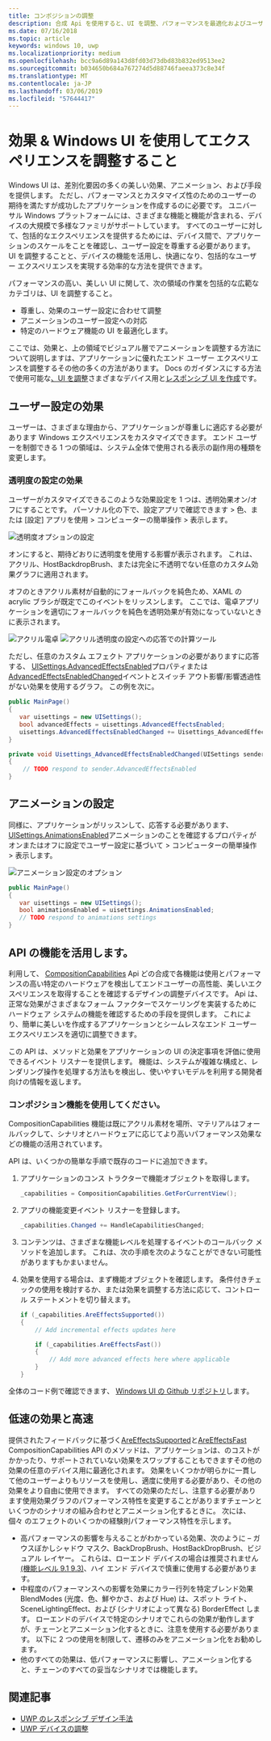 ```yaml
---
title: コンポジションの調整
description: 合成 Api を使用すると、UI を調整、パフォーマンスを最適化およびユーザー設定とデバイスの特性に対応します。
ms.date: 07/16/2018
ms.topic: article
keywords: windows 10, uwp
ms.localizationpriority: medium
ms.openlocfilehash: bcc9a6d89a143d8fd03d73dbd83b832ed9513ee2
ms.sourcegitcommit: b034650b684a767274d5d88746faeea373c8e34f
ms.translationtype: MT
ms.contentlocale: ja-JP
ms.lasthandoff: 03/06/2019
ms.locfileid: "57644417"
---
```

# <a name="tailoring-effects--experiences-using-windows-ui"></a>効果 & Windows UI を使用してエクスペリエンスを調整すること

Windows UI は、差別化要因の多くの美しい効果、アニメーション、および手段を提供します。 ただし、パフォーマンスとカスタマイズ性のためのユーザーの期待を満たすが成功したアプリケーションを作成するのに必要です。 ユニバーサル Windows プラットフォームには、さまざまな機能と機能が含まれる、デバイスの大規模で多様なファミリがサポートしています。 すべてのユーザーに対して、包括的なエクスペリエンスを提供するためには、デバイス間で、アプリケーションのスケールをことを確認し、ユーザー設定を尊重する必要があります。 UI を調整することと、デバイスの機能を活用し、快適になり、包括的なユーザー エクスペリエンスを実現する効率的な方法を提供できます。

パフォーマンスの高い、美しい UI に関して、次の領域の作業を包括的な広範なカテゴリは、UI を調整すること。

- 尊重し、効果のユーザー設定に合わせて調整
- アニメーションのユーザー設定への対応
- 特定のハードウェア機能の UI を最適化します。

ここでは、効果と、上の領域でビジュアル層でアニメーションを調整する方法について説明しますは、アプリケーションに優れたエンド ユーザー エクスペリエンスを調整するその他の多くの方法があります。 Docs のガイダンスにする方法で使用可能な[、UI を調整](/windows/uwp/design/layout/screen-sizes-and-breakpoints-for-responsive-design)さまざまなデバイス用と[レスポンシブ UI を作成](/windows/uwp/design/layout/responsive-design)です。

## <a name="user-effects-settings"></a>ユーザー設定の効果

ユーザーは、さまざまな理由から、アプリケーションが尊重しに適応する必要があります Windows エクスペリエンスをカスタマイズできます。 エンド ユーザーを制御できる 1 つの領域は、システム全体で使用される表示の副作用の種類を変更します。

### <a name="transparency-effects-settings"></a>透明度の設定の効果

ユーザーがカスタマイズできるこのような効果設定を 1 つは、透明効果オン/オフにすることです。 パーソナル化の下で、設定アプリで確認できます > 色、または [設定] アプリを使用 > コンピューターの簡単操作 > 表示します。

![透明度オプションの設定](images/tailoring-transparency-setting.png)

オンにすると、期待どおりに透明度を使用する影響が表示されます。 これは、アクリル、HostBackdropBrush、または完全に不透明でない任意のカスタム効果グラフに適用されます。

オフのときアクリル素材が自動的にフォールバックを純色ため、XAML の acrylic ブラシが既定でこのイベントをリッスンします。 ここでは、電卓アプリケーションを適切にフォールバックを純色を透明効果が有効になっていないときに表示されます。

![アクリル電卓](images/tailoring-acrylic.png)
![アクリル透明度の設定への応答での計算ツール](images/tailoring-acrylic-fallback.png)

ただし、任意のカスタム エフェクト アプリケーションの必要がありますに応答する、 [UISettings.AdvancedEffectsEnabled](https://docs.microsoft.com/uwp/api/windows.ui.viewmanagement.uisettings.advancedeffectsenabledchanged)プロパティまたは[AdvancedEffectsEnabledChanged](https://docs.microsoft.com/uwp/api/windows.ui.viewmanagement.uisettings.advancedeffectsenabledchanged)イベントとスイッチ アウト影響/影響透過性がない効果を使用するグラフ。 この例を次に。

```cs
public MainPage()
{
   var uisettings = new UISettings();
   bool advancedEffects = uisettings.AdvancedEffectsEnabled;
   uisettings.AdvancedEffectsEnabledChanged += Uisettings_AdvancedEffectsEnabledChanged;
}

private void Uisettings_AdvancedEffectsEnabledChanged(UISettings sender, object args)
{
    // TODO respond to sender.AdvancedEffectsEnabled
}
```

## <a name="animations-settings"></a>アニメーションの設定

同様に、アプリケーションがリッスンして、応答する必要があります、 [UISettings.AnimationsEnabled](https://docs.microsoft.com/uwp/api/windows.ui.viewmanagement.uisettings.animationsenabled)アニメーションのことを確認するプロパティがオンまたはオフに設定でユーザー設定に基づいて > コンピューターの簡単操作 > 表示します。

![アニメーション設定のオプション](images/tailoring-animations-setting.png)

```cs
public MainPage()
{
   var uisettings = new UISettings();
   bool animationsEnabled = uisettings.AnimationsEnabled;
   // TODO respond to animations settings
}

```

## <a name="leveraging-the-capabilities-api"></a>API の機能を活用します。

利用して、 [CompositionCapabilities](/uwp/api/windows.ui.composition.compositioncapabilities) Api どの合成で各機能は使用とパフォーマンスの高い特定のハードウェアを検出してエンドユーザーの高性能、美しいエクスペリエンスを取得することを確認するデザインの調整デバイスです。 Api は、正常な効果がさまざまなフォーム ファクターでスケーリングを実装するためにハードウェア システムの機能を確認するための手段を提供します。 これにより、簡単に美しいを作成するアプリケーションとシームレスなエンド ユーザー エクスペリエンスを適切に調整できます。

この API は、メソッドと効果をアプリケーションの UI の決定事項を評価に使用できるイベント リスナーを提供します。 機能は、システムが複雑な構成と、レンダリング操作を処理する方法もを検出し、使いやすいモデルを利用する開発者向けの情報を返します。

### <a name="using-composition-capabilities"></a>コンポジション機能を使用してください。

CompositionCapabilities 機能は既にアクリル素材を場所、マテリアルはフォールバックして、シナリオとハードウェアに応じてより高いパフォーマンス効果などの機能の活用されています。

API は、いくつかの簡単な手順で既存のコードに追加できます。

1. アプリケーションのコンス トラクターで機能オブジェクトを取得します。

    ```cs
    _capabilities = CompositionCapabilities.GetForCurrentView();
    ```

1. アプリの機能変更イベント リスナーを登録します。

    ```cs
    _capabilities.Changed += HandleCapabilitiesChanged;
    ```

1. コンテンツは、さまざまな機能レベルを処理するイベントのコールバック メソッドを追加します。 これは、次の手順を次のようなことができない可能性がありますもかまいません。
1. 効果を使用する場合は、まず機能オブジェクトを確認します。 条件付きチェックの使用を検討するか、または効果を調整する方法に応じて、コントロール ステートメントを切り替えます。

    ```cs
    if (_capabilities.AreEffectsSupported())
    {
        // Add incremental effects updates here

        if (_capabilities.AreEffectsFast())
        {
            // Add more advanced effects here where applicable
        }
    }
    ```

全体のコード例で確認できます、 [Windows UI の Github リポジトリ](https://github.com/Microsoft/WindowsUIDevLabs/tree/master/SampleGallery/Samples/SDK%2015063/CompCapabilities)します。

## <a name="fast-vs-slow-effects"></a>低速の効果と高速

提供されたフィードバックに基づく[AreEffectsSupported](/uwp/api/windows.ui.composition.compositioncapabilities.areeffectssupported)と[AreEffectsFast](/uwp/api/windows.ui.composition.compositioncapabilities.areeffectsfast) CompositionCapabilities API のメソッドは、アプリケーションは、のコストがかかったり、サポートされていない効果をスワップすることもできますその他の効果の任意のデバイス用に最適化されます。 効果をいくつかが明らかに一貫して他のユーザーよりもリソースを使用し、適度に使用する必要があり、その他の効果をより自由に使用できます。 すべての効果のただし、注意する必要があります使用効果グラフのパフォーマンス特性を変更することがありますチェーンといくつかのシナリオの組み合わせとアニメーション化するときに。 次には、個々 のエフェクトのいくつかの経験則パフォーマンス特性を示します。

- 高パフォーマンスの影響を与えることがわかっている効果、次のように – ガウスぼかしシャドウ マスク、BackDropBrush、HostBackDropBrush、ビジュアル レイヤー。 これらは、ローエンド デバイスの場合は推奨されません[(機能レベル 9.1 9.3)](https://msdn.microsoft.com/library/windows/desktop/ff476876(v=vs.85).aspx)、ハイ エンド デバイスで慎重に使用する必要があります。
- 中程度のパフォーマンスへの影響を効果にカラー行列を特定ブレンド効果 BlendModes (光度、色、鮮やかさ、および Hue) は、スポット ライト、SceneLightingEffect、および (シナリオによって異なる) BorderEffect します。 ローエンドのデバイスで特定のシナリオでこれらの効果が動作しますが、チェーンとアニメーション化するときに、注意を使用する必要があります。 以下に 2 つの使用を制限して、遷移のみをアニメーション化をお勧めします。
- 他のすべての効果は、低パフォーマンスに影響し、アニメーション化すると、チェーンのすべての妥当なシナリオでは機能します。

## <a name="related-articles"></a>関連記事

- [UWP のレスポンシブ デザイン手法](https://docs.microsoft.com/windows/uwp/design/layout/responsive-design)
- [UWP デバイスの調整](https://docs.microsoft.com/windows/uwp/design/layout/screen-sizes-and-breakpoints-for-responsive-design)
